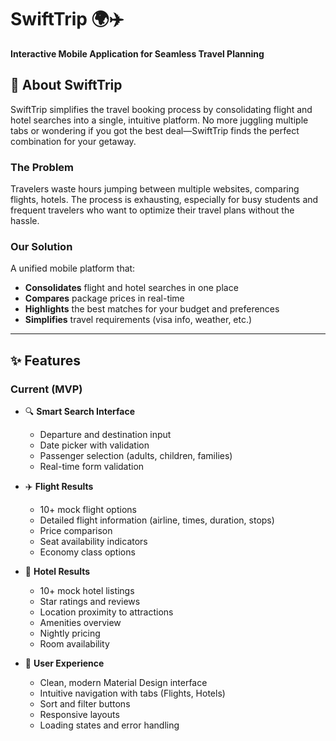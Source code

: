 # SwiftTrip 🌍✈️

**Interactive Mobile Application for Seamless Travel Planning**

## 📱 About SwiftTrip

SwiftTrip simplifies the travel booking process by consolidating flight and hotel searches into a single, intuitive platform. No more juggling multiple tabs or wondering if you got the best deal—SwiftTrip finds the perfect combination for your getaway.

### The Problem
Travelers waste hours jumping between multiple websites, comparing flights, hotels. The process is exhausting, especially for busy students and frequent travelers who want to optimize their travel plans without the hassle.

### Our Solution
A unified mobile platform that:
- **Consolidates** flight and hotel searches in one place
- **Compares** package prices in real-time
- **Highlights** the best matches for your budget and preferences
- **Simplifies** travel requirements (visa info, weather, etc.)

---

## ✨ Features

### Current (MVP)
- 🔍 **Smart Search Interface**
    - Departure and destination input
    - Date picker with validation
    - Passenger selection (adults, children, families)
    - Real-time form validation

- ✈️ **Flight Results**
    - 10+ mock flight options
    - Detailed flight information (airline, times, duration, stops)
    - Price comparison
    - Seat availability indicators
    - Economy class options

- 🏨 **Hotel Results**
    - 10+ mock hotel listings
    - Star ratings and reviews
    - Location proximity to attractions
    - Amenities overview
    - Nightly pricing
    - Room availability

- 🎯 **User Experience**
    - Clean, modern Material Design interface
    - Intuitive navigation with tabs (Flights, Hotels)
    - Sort and filter buttons 
    - Responsive layouts
    - Loading states and error handling
